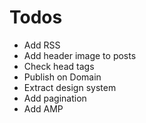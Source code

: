 # Todos

- Add RSS
- Add header image to posts
- Check head tags
- Publish on Domain
- Extract design system
- Add pagination
- Add AMP
